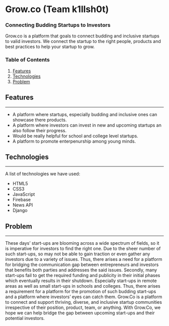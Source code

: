 # Grow.co (Team k1llsh0t)

### Connecting Budding Startups to Investors

Grow.co is a platform that goals to connect budding and inclusive startups to valid investors. We connect the startup to the right people, products and best practices to help your startup to grow.

### Table of Contents

1. [Features](#features)
2. [Technologies](#technologies)
3. [Problem](#problem)


## Features
***

* A platform where startups, especially budding and inclusive ones can showcase there products.
* A platform where investors can invest in new and upcoming startups an also follow their progress.
* Would be really helpful for school and college level startups.
* A platform to promote enterpenurship among young minds.

## Technologies
***

A list of technologies we have used: 
* HTML5
* CSS3
* JavaScript
* Firebase
* News API
* Django

## Problem
***

These days’ start-ups are blooming across a wide spectrum of fields, so it is imperative for investors to find the right one. Due to the sheer number of such start-ups, so may not be able to gain traction or even gather any investors due to a variety of issues. Thus, there arises a need for a platform for bridging the communication gap between entrepreneurs and investors that benefits both parties and addresses the said issues. Secondly, many start-ups fail to get the required funding and publicity in their initial phases which eventually results in their shutdown. Especially start-ups in remote areas as well as small start-ups in schools and colleges. Thus, there arises a requirement for a platform for the promotion of such budding start-ups and a platform where investors’ eyes can catch them. Grow.Co is a platform to connect and support thriving, diverse, and inclusive startup communities irrespective of their position, product, team, or anything. With Grow.Co, we hope we can help bridge the gap between upcoming start-ups and their potential investors.
